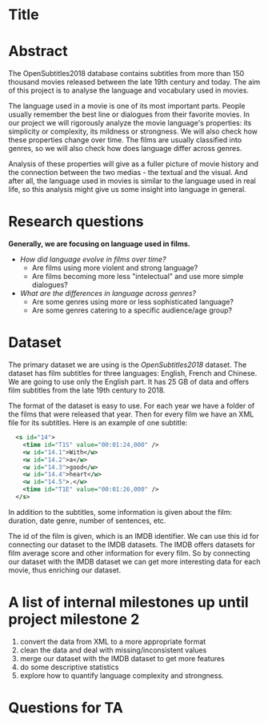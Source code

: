 # Title

# Abstract
The OpenSubtitles2018 database contains subtitles from more than 150 thousand movies released between the late 19th century and today. The aim of this project is to analyse the language and vocabulary used in movies.

The language used in a movie is one of its most important parts. People usually remember the best line or dialogues from their favorite movies. In our project we will rigorously analyze the movie language's properties: its simplicity or complexity, its mildness or strongness. We will also check how these properties change over time. The films are usually classified into genres, so we will also check how does language differ across genres.

Analysis of these properties will give as a fuller picture of movie history and the connection between the two medias - the textual and the visual. And after all, the language used in movies is similar to the language used in real life, so this analysis might give us some insight into language in general.


# Research questions
__Generally, we are focusing on language used in films.__
* _How did language evolve in films over time?_ 
    * Are films using more violent and strong language?
    * Are films becoming more less "intelectual" and use more simple dialogues?
* _What are the differences in language across genres?_
    * Are some genres using more or less sophisticated language?
    * Are some genres catering to a specific audience/age group? 


# Dataset
The primary dataset we are using is the _OpenSubtitles2018_ dataset. The dataset has film subtitles for three languages: English, French and Chinese. We are going to use only the English part. It has 25 GB of data and offers film subtitles from the late 19th century to 2018. 

The format of the dataset is easy to use. For each year we have a folder of the films that were released that year. Then for every film we have an XML file for its subtitles. Here is an example of one subtitle:

```xml
  <s id="14">
    <time id="T1S" value="00:01:24,000" />
    <w id="14.1">With</w>
    <w id="14.2">a</w>
    <w id="14.3">good</w>
    <w id="14.4">heart</w>
    <w id="14.5">.</w>
    <time id="T1E" value="00:01:26,000" />
  </s>
```
In addition to the subtitles, some information is given about the film: duration, date genre, number of sentences, etc.

The id of the film is given, which is an IMDB identifier. We can use this id for connecting our dataset to the IMDB datasets. The IMDB offers datasets for film average score and other information for every film. So by connecting our dataset with the IMDB dataset we can get more interesting data for each movie, thus enriching our dataset.  

# A list of internal milestones up until project milestone 2
1. convert the data from XML to a more appropriate format
2. clean the data and deal with missing/inconsistent values
3. merge our dataset with the IMDB dataset to get more features
4. do some descriptive statistics
5. explore how to quantify language complexity and strongness.

# Questions for TA
